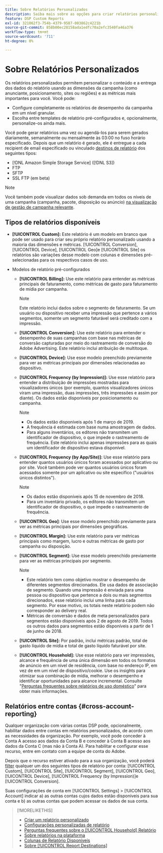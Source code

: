 ```yaml
---
title: Sobre Relatórios Personalizados
description: Saiba mais sobre as opções para criar relatórios personalizados manualmente ou usando modelos de relatório pré-configurados.
feature: DSP Custom Reports
exl-id: 321062f3-754b-4379-9587-003862c4221b
source-git-commit: 858b00ec28158ada1edfc70a2efc3540fa46a376
workflow-type: tm+mt
source-wordcount: '711'
ht-degree: 0%

---
```


# Sobre Relatórios Personalizados

Os relatórios personalizados permitem personalizar o conteúdo e a entrega dos dados do relatório usando as dimensões da campanha (como anunciante, posicionamento, sites ou regiões) e as métricas mais importantes para você. Você pode:

* Configure completamente os relatórios de desempenho da campanha em um nível granular.
* Escolha entre templates de relatório pré-configurados e, opcionalmente, personalize-os ainda mais.

Você pode gerar relatórios uma vez ou agendá-los para serem gerados diariamente, semanalmente ou mensalmente às 03:00 no fuso horário especificado. Depois que um relatório é gerado, ele é entregue a cada recipient de email especificado ou vinculado [destinos de relatório](/help/dsp/reports/report-destinations/report-destination-about.md) dos seguintes tipos:

* [!DNL Amazon Simple Storage Service] ([!DNL S3])
* FTP
* SFTP
* SSL FTP (em beta)

>[!NOTE]
>
>Você também pode visualizar dados sob demanda em todos os níveis de uma campanha (campanha, pacote, disposição ou anúncio) [na visualização de gestão de campanha relevante](/help/dsp/campaign-management/reports/campaign-reports-about.md).

## Tipos de relatórios disponíveis

* **[!UICONTROL Custom]:** Este relatório é um modelo em branco que pode ser usado para criar seu próprio relatório personalizado usando a maioria das dimensões e métricas. [!UICONTROL Conversion], [!UICONTROL Device], [!UICONTROL Geo]e [!UICONTROL Site] os relatórios são variações desse modelo com colunas e dimensões pré-selecionadas para os respectivos casos de uso.

* Modelos de relatório pré-configurados

   * **[!UICONTROL Billing]:** Use este relatório para entender as métricas principais de faturamento, como métricas de gasto para faturamento de mídia por campanha.

      >[!NOTE]
      >
      >Este relatório inclui dados sobre o segmento de faturamento. Se um usuário ou dispositivo receber uma impressão que pertence a vários segmentos, somente um segmento faturável será creditado com a impressão.

   * **[!UICONTROL Conversion]:** Use este relatório para entender o desempenho de suas campanhas com base nas métricas de conversão capturadas por meio do rastreamento de conversão do Adobe Advertising. Este relatório inclui atribuição de multitoque.

   * **[!UICONTROL Device]:** Use esse modelo preenchido previamente para ver as métricas principais por dimensões relacionadas ao dispositivo.

   * **[!UICONTROL Frequency (by Impression)]:** Use esse relatório para entender a distribuição de impressões mostradas para visualizadores únicos (por exemplo, quantos visualizadores únicos viram uma impressão, duas impressões, três impressões e assim por diante). Os dados estão disponíveis por posicionamento ou campanha.

      >[!NOTE]
      >
      >* Os dados estão disponíveis após 1 de março de 2019.
      >* A frequência é estimada com base numa amostragem de dados.
      >* Para alguns inventários, os editores não transmitem um identificador de dispositivo, o que impede o rastreamento de frequência. Este relatório inclui apenas impressões para as quais um identificador de dispositivo estava disponível.


   * **[!UICONTROL Frequency (by App/Site)]:** Use esse relatório para entender quantos usuários únicos foram acessados por aplicativo ou por site. Você também pode ver quantos usuários únicos foram acessados somente por um aplicativo ou site específico (&quot;usuários únicos distintos&quot;).

      >[!NOTE]
      >
      >* Os dados estão disponíveis após 15 de novembro de 2018.
      >* Para um inventário privado, os editores não transmitem um identificador de dispositivo, o que impede o rastreamento de frequência.


   * **[!UICONTROL Geo]**: Use esse modelo preenchido previamente para ver as métricas principais por dimensões geográficas.

   * **[!UICONTROL Margin]:** Use este relatório para ver métricas principais como margem, lucro e outras métricas de gasto por campanha ou disposição.

   * **[!UICONTROL Segment]:** Use esse modelo preenchido previamente para ver as métricas principais por segmento.

      >[!NOTE]
      >
      >* Este relatório tem como objetivo mostrar o desempenho de diferentes segmentos direcionados. Ele usa dados de associação de segmento. Quando uma impressão é enviada para uma pessoa ou dispositivo que pertence a dois ou mais segmentos direcionados, esse relatório inclui uma linha para cada segmento. Por esse motivo, os totais neste relatório podem não corresponder ao delivery real.
      >* Métricas de conversão e dados de meta personalizados para segmentos estão disponíveis após 2 de agosto de 2019. Todos os outros dados para segmentos estão disponíveis a partir de 1 de junho de 2018.


   * **[!UICONTROL Site]:** Por padrão, inclui métricas padrão, total de gasto líquido de mídia e total de gasto líquido faturável por site.

   * **[!UICONTROL Household]:** Use esse relatório para ver impressões, alcance e frequência de uma única dimensão em todos os formatos de anúncio em um nível de residência, com base no endereço IP, em vez de em um nível de dispositivo/cookie. Use os insights para otimizar sua combinação de mídia, melhorar o desempenho e identificar oportunidades para alcance incremental. Consulte &quot;[Perguntas frequentes sobre relatórios de uso doméstico](/help/dsp/reports/faq-household-report.md)&quot; para obter mais informações.

## Relatórios entre contas {#cross-account-reporting}

Qualquer organização com várias contas DSP pode, opcionalmente, habilitar dados entre contas em relatórios personalizados, de acordo com as necessidades da organização. Por exemplo, você pode conceder à Conta A acesso aos dados da Conta B e conceder à Conta B acesso aos dados da Conta C (mas não à Conta A). Para habilitar e configurar esse recurso, entre em contato com a equipe de conta do Adobe.

Depois que o recurso estiver ativado para a sua organização, você poderá [filter](report-settings.md) qualquer um dos seguintes tipos de relatório por conta:  [!UICONTROL Custom], [!UICONTROL Site], [!UICONTROL Segment], [!UICONTROL Geo], [!UICONTROL Device], [!UICONTROL Frequency (by Impression)]e [!UICONTROL Conversion].

Suas configurações de conta em [!UICONTROL Settings] > [!UICONTROL Account] indicar a) as outras contas cujos dados estão disponíveis para sua conta e b) as outras contas que podem acessar os dados de sua conta.

>[!MORELIKETHIS]
>
>* [Criar um relatório personalizado](/help/dsp/reports/report-create.md)
>* [Configurações personalizadas de relatório](/help/dsp/reports/report-settings.md)
>* [Perguntas frequentes sobre o [!UICONTROL Household] Relatório](/help/dsp/reports/faq-household-report.md)
>* [Sobre relatórios na plataforma](/help/dsp/campaign-management/reports/campaign-reports-about.md)
>* [Colunas de Relatório Disponíveis](/help/dsp/reports/report-columns.md)
>* [Sobre [!UICONTROL Report Destinations]](/help/dsp/reports/report-destinations/report-destination-about.md)

